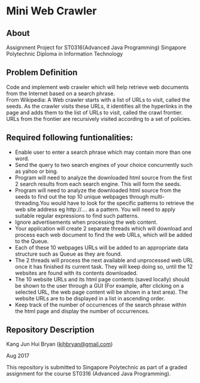 # Mini Web Crawler

About
----------------------
Assignment Project for ST0316(Advanced Java Programming)
Singapore Polytechnic 
Diploma in Information Technology


Problem Definition
----------------------
Code and implement web crawler which will help retrieve web documents from the Internet based on a search phrase.  
From Wikipedia: A Web crawler starts with a list of URLs to visit, called the seeds. As the crawler visits these URLs, it identifies all the hyperlinks in the page and adds them to the list of URLs to visit, called the crawl frontier. URLs from the frontier are recursively visited according to a set of policies. 


Required following funtionalities:
----------------------
- Enable user to enter a search phrase which may contain more than one word. 
- Send the query to two search engines of your choice concurrently such as yahoo or bing.
- Program will need to analyze the downloaded html source from the first 2 search results from each search engine. This will form the seeds.
- Program will need to analyze the downloaded html source from the seeds to find out the top 10 unique webpages through multi-threading.You would have to look for the specific patterns to retrieve the web site address eg  http://....  as a pattern. You will need to apply suitable regular expressions to find such patterns.
- Ignore advertisements when processing the web content.
- Your application will create 2 separate threads which will download and process each web document to find the web URLs, which will be added to the Queue. 
- Each of these 10 webpages URLs will be added to an appropriate data structure such as Queue as they are found.
- The 2 threads will process the next available and unprocessed web URL once it has finished its current task. They will keep doing so, until the 12 websites are found with its contents downloaded.
- The 10 website URLs and its html page contents (saved locally) should be shown to the user through a GUI (For example, after clicking on a selected URL, the web page content will be shown in a text area). The website URLs are to be displayed in a list in ascending order.
- Keep track of the number of occurrences of the search phrase within the html page and display the number of occurrences. 


Repository Description
----------------------


Kang Jun Hui Bryan (kjhbryan@gmail.com)

Aug 2017

This repository is submitted to Singapore Polytechnic as part of a 
graded assignment for the course ST0316 (Advanced Java Programming).


    
